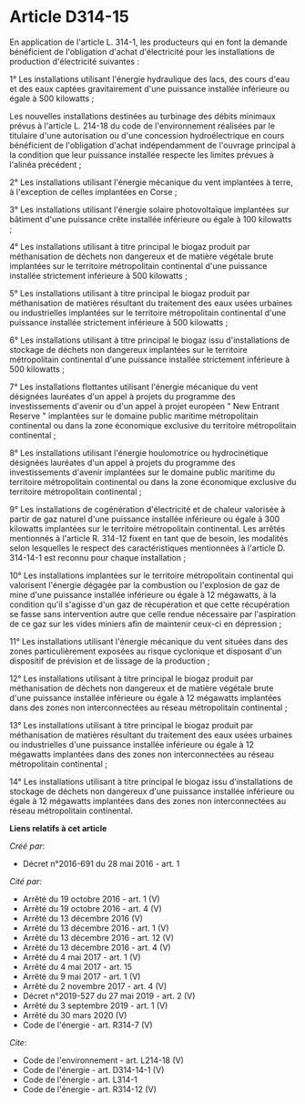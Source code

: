 # Article D314-15

En application de l'article L. 314-1, les producteurs qui en font la demande bénéficient de l'obligation d'achat
d'électricité pour les installations de production d'électricité suivantes : 

1° Les installations utilisant l'énergie hydraulique des lacs, des cours d'eau et des eaux captées gravitairement d'une
puissance installée inférieure ou égale à 500 kilowatts ; 

Les nouvelles installations destinées au turbinage des débits minimaux prévus à l'article L. 214-18 du code de
l'environnement réalisées par le titulaire d'une autorisation ou d'une concession hydroélectrique en cours bénéficient de
l'obligation d'achat indépendamment de l'ouvrage principal à la condition que leur puissance installée respecte les limites
prévues à l'alinéa précédent ; 

2° Les installations utilisant l'énergie mécanique du vent implantées à terre, à l'exception de celles implantées en Corse ; 

3° Les installations utilisant l'énergie solaire photovoltaïque implantées sur bâtiment d'une puissance crête installée
inférieure ou égale à 100 kilowatts ; 

4° Les installations utilisant à titre principal le biogaz produit par méthanisation de déchets non dangereux et de matière
végétale brute implantées sur le territoire métropolitain continental d'une puissance installée strictement inférieure à 500
kilowatts ; 

5° Les installations utilisant à titre principal le biogaz produit par méthanisation de matières résultant du traitement des
eaux usées urbaines ou industrielles implantées sur le territoire métropolitain continental d'une puissance installée
strictement inférieure à 500 kilowatts ; 

6° Les installations utilisant à titre principal le biogaz issu d'installations de stockage de déchets non dangereux
implantées sur le territoire métropolitain continental d'une puissance installée strictement inférieure à 500 kilowatts ; 

7° Les installations flottantes utilisant l'énergie mécanique du vent désignées lauréates d'un appel à projets du programme
des investissements d'avenir ou d'un appel à projet européen " New Entrant Reserve " implantées sur le domaine public
maritime métropolitain continental ou dans la zone économique exclusive du territoire métropolitain continental ; 

8° Les installations utilisant l'énergie houlomotrice ou hydrocinétique désignées lauréates d'un appel à projets du programme
des investissements d'avenir implantées sur le domaine public maritime du territoire métropolitain continental ou dans la
zone économique exclusive du territoire métropolitain continental ; 

9° Les installations de cogénération d'électricité et de chaleur valorisée à partir de gaz naturel d'une puissance installée
inférieure ou égale à 300 kilowatts implantées sur le territoire métropolitain continental. Les arrêtés mentionnés à
l'article R. 314-12 fixent en tant que de besoin, les modalités selon lesquelles le respect des caractéristiques mentionnées
à l'article D. 314-14-1 est reconnu pour chaque installation ; 

10° Les installations implantées sur le territoire métropolitain continental qui valorisent l'énergie dégagée par la
combustion ou l'explosion de gaz de mine d'une puissance installée inférieure ou égale à 12 mégawatts, à la condition qu'il
s'agisse d'un gaz de récupération et que cette récupération se fasse sans intervention autre que celle rendue nécessaire par
l'aspiration de ce gaz sur les vides miniers afin de maintenir ceux-ci en dépression ; 

11° Les installations utilisant l'énergie mécanique du vent situées dans des zones particulièrement exposées au risque
cyclonique et disposant d'un dispositif de prévision et de lissage de la production ; 

12° Les installations utilisant à titre principal le biogaz produit par méthanisation de déchets non dangereux et de matière
végétale brute d'une puissance installée inférieure ou égale à 12 mégawatts implantées dans des zones non interconnectées au
réseau métropolitain continental ; 

13° Les installations utilisant à titre principal le biogaz produit par méthanisation de matières résultant du traitement des
eaux usées urbaines ou industrielles d'une puissance installée inférieure ou égale à 12 mégawatts implantées dans des zones
non interconnectées au réseau métropolitain continental ; 

14° Les installations utilisant à titre principal le biogaz issu d'installations de stockage de déchets non dangereux d'une
puissance installée inférieure ou égale à 12 mégawatts implantées dans des zones non interconnectées au réseau métropolitain
continental.

**Liens relatifs à cet article**

_Créé par_:

  - Décret n°2016-691 du 28 mai 2016 - art. 1

_Cité par_:

  - Arrêté du 19 octobre 2016 - art. 1 (V)
  - Arrêté du 19 octobre 2016 - art. 4 (V)
  - Arrêté du 13 décembre 2016 (V)
  - Arrêté du 13 décembre 2016 - art. 1 (V)
  - Arrêté du 13 décembre 2016 - art. 12 (V)
  - Arrêté du 13 décembre 2016 - art. 4 (V)
  - Arrêté du 4 mai 2017 - art. 1 (V)
  - Arrêté du 4 mai 2017 - art. 15
  - Arrêté du 9 mai 2017 - art. 1 (V)
  - Arrêté du 2 novembre 2017 - art. 4 (V)
  - Décret n°2019-527 du 27 mai 2019 - art. 2 (V)
  - Arrêté du 3 septembre 2019 - art. 1 (V)
  - Arrêté du 30 mars 2020 (V)
  - Code de l'énergie - art. R314-7 (V)

_Cite_:

  - Code de l'environnement - art. L214-18 (V)
  - Code de l'énergie - art. D314-14-1 (V)
  - Code de l'énergie - art. L314-1
  - Code de l'énergie - art. R314-12 (V)
